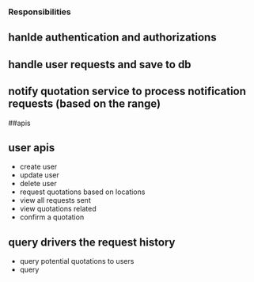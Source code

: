 ### Responsibilities
## hanlde authentication and authorizations
## handle user requests and save to db
## notify quotation service to process notification requests (based on the range)

##apis
## user apis
- create user
- update user
- delete user
- request quotations based on locations
- view all requests sent
- view quotations related
- confirm a quotation

## query  drivers the request history
- query potential quotations to users
- query 